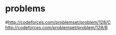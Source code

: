 # problems
#http://codeforces.com/problemset/problem/128/C
http://codeforces.com/problemset/problem/128/B
